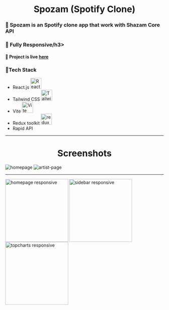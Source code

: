 <h1 align="center">Spozam (Spotify Clone)</h1>

<h3>🔵 Spozam is an Spotify clone app that work with Shazam Core API</h3>
<h3>🔵 Fully Responsive/h3>
<h4>🔵 Project is live <a href="https://spozam.netlify.app/">here</a></h4>

<h3>🔵Tech Stack</h3>
<ul>
<li>React.js <img src="https://github.com/get-icon/geticon/raw/master/icons/react.svg" alt="React" width="35px" height="35px"></li>
<li>Tailwind CSS <img src="https://github.com/get-icon/geticon/raw/master/icons/tailwindcss-icon.svg" alt="Tailwind CSS" width="35px" height="35px"></li>
<li>Vite <img src="https://github.com/get-icon/geticon/raw/master/icons/vite.svg" alt="Vite" width="35px" height="35px"></li>
<li>Redux toolkit <img src="https://github.com/get-icon/geticon/raw/master/icons/redux.svg" alt="redux" width="35px" height="35px"></li>
<li>Rapid API</li>
</ul>

<hr>

<h1 align="center">Screenshots</h1>

<img src="https://res.cloudinary.com/dhe2rvexr/image/upload/v1667991707/Spozam/Screenshot_2022-11-09_at_12-57-35_Lyriks_tj2z6z.png" alt="homepage">
<img src="https://res.cloudinary.com/dhe2rvexr/image/upload/v1667991704/Spozam/Screenshot_2022-11-09_at_12-58-21_Lyriks_spfgk2.png" alt="artist-page">
<hr>
<img src="https://res.cloudinary.com/dhe2rvexr/image/upload/v1667991704/Spozam/spozam.netlify.app__iPhone_6_7_8_2_t2gy1u.png" alt="homepage responsive" align="left" width="200" heigth="400">
<img src="https://res.cloudinary.com/dhe2rvexr/image/upload/v1667991707/Spozam/spozam.netlify.app__iPhone_6_7_8_1_zyfunv.png" alt="sidebar responsive" align="left" width="200" heigth="400">
<img src="https://res.cloudinary.com/dhe2rvexr/image/upload/v1667991704/Spozam/spozam.netlify.app__iPhone_6_7_8_2_t2gy1u.png" alt="topcharts responsive" align="center" width="200" heigth="400">